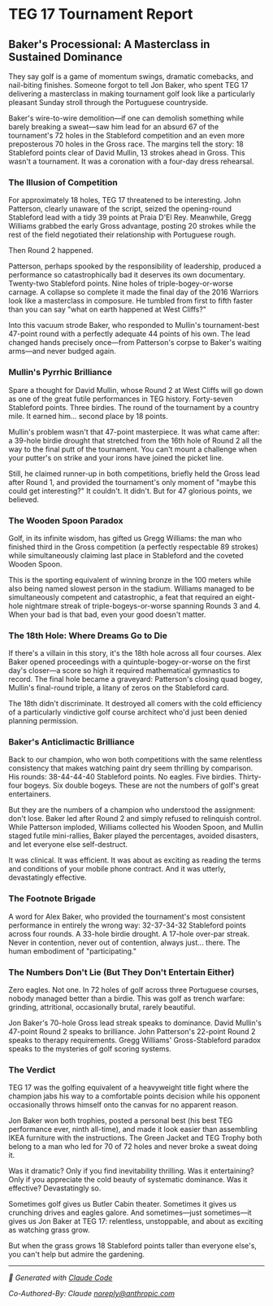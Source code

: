 # TEG 17 Tournament Report

## Baker's Processional: A Masterclass in Sustained Dominance

They say golf is a game of momentum swings, dramatic comebacks, and nail-biting finishes. Someone forgot to tell Jon Baker, who spent TEG 17 delivering a masterclass in making tournament golf look like a particularly pleasant Sunday stroll through the Portuguese countryside.

Baker's wire-to-wire demolition—if one can demolish something while barely breaking a sweat—saw him lead for an absurd 67 of the tournament's 72 holes in the Stableford competition and an even more preposterous 70 holes in the Gross race. The margins tell the story: 18 Stableford points clear of David Mullin, 13 strokes ahead in Gross. This wasn't a tournament. It was a coronation with a four-day dress rehearsal.

### The Illusion of Competition

For approximately 18 holes, TEG 17 threatened to be interesting. John Patterson, clearly unaware of the script, seized the opening-round Stableford lead with a tidy 39 points at Praia D'El Rey. Meanwhile, Gregg Williams grabbed the early Gross advantage, posting 20 strokes while the rest of the field negotiated their relationship with Portuguese rough.

Then Round 2 happened.

Patterson, perhaps spooked by the responsibility of leadership, produced a performance so catastrophically bad it deserves its own documentary. Twenty-two Stableford points. Nine holes of triple-bogey-or-worse carnage. A collapse so complete it made the final day of the 2016 Warriors look like a masterclass in composure. He tumbled from first to fifth faster than you can say "what on earth happened at West Cliffs?"

Into this vacuum strode Baker, who responded to Mullin's tournament-best 47-point round with a perfectly adequate 44 points of his own. The lead changed hands precisely once—from Patterson's corpse to Baker's waiting arms—and never budged again.

### Mullin's Pyrrhic Brilliance

Spare a thought for David Mullin, whose Round 2 at West Cliffs will go down as one of the great futile performances in TEG history. Forty-seven Stableford points. Three birdies. The round of the tournament by a country mile. It earned him... second place by 18 points.

Mullin's problem wasn't that 47-point masterpiece. It was what came after: a 39-hole birdie drought that stretched from the 16th hole of Round 2 all the way to the final putt of the tournament. You can't mount a challenge when your putter's on strike and your irons have joined the picket line.

Still, he claimed runner-up in both competitions, briefly held the Gross lead after Round 1, and provided the tournament's only moment of "maybe this could get interesting?" It couldn't. It didn't. But for 47 glorious points, we believed.

### The Wooden Spoon Paradox

Golf, in its infinite wisdom, has gifted us Gregg Williams: the man who finished third in the Gross competition (a perfectly respectable 89 strokes) while simultaneously claiming last place in Stableford and the coveted Wooden Spoon.

This is the sporting equivalent of winning bronze in the 100 meters while also being named slowest person in the stadium. Williams managed to be simultaneously competent and catastrophic, a feat that required an eight-hole nightmare streak of triple-bogeys-or-worse spanning Rounds 3 and 4. When your bad is that bad, even your good doesn't matter.

### The 18th Hole: Where Dreams Go to Die

If there's a villain in this story, it's the 18th hole across all four courses. Alex Baker opened proceedings with a quintuple-bogey-or-worse on the first day's closer—a score so high it required  mathematical gymnastics to record. The final hole became a graveyard: Patterson's closing quad bogey, Mullin's final-round triple, a litany of zeros on the Stableford card.

The 18th didn't discriminate. It destroyed all comers with the cold efficiency of a particularly vindictive golf course architect who'd just been denied planning permission.

### Baker's Anticlimactic Brilliance

Back to our champion, who won both competitions with the same relentless consistency that makes watching paint dry seem thrilling by comparison. His rounds: 38-44-44-40 Stableford points. No eagles. Five birdies. Thirty-four bogeys. Six double bogeys. These are not the numbers of golf's great entertainers.

But they are the numbers of a champion who understood the assignment: don't lose. Baker led after Round 2 and simply refused to relinquish control. While Patterson imploded, Williams collected his Wooden Spoon, and Mullin staged futile mini-rallies, Baker played the percentages, avoided disasters, and let everyone else self-destruct.

It was clinical. It was efficient. It was about as exciting as reading the terms and conditions of your mobile phone contract. And it was utterly, devastatingly effective.

### The Footnote Brigade

A word for Alex Baker, who provided the tournament's most consistent performance in entirely the wrong way: 32-37-34-32 Stableford points across four rounds. A 33-hole birdie drought. A 17-hole over-par streak. Never in contention, never out of contention, always just... there. The human embodiment of "participating."

### The Numbers Don't Lie (But They Don't Entertain Either)

Zero eagles. Not one. In 72 holes of golf across three Portuguese courses, nobody managed better than a birdie. This was golf as trench warfare: grinding, attritional, occasionally brutal, rarely beautiful.

Jon Baker's 70-hole Gross lead streak speaks to dominance. David Mullin's 47-point Round 2 speaks to brilliance. John Patterson's 22-point Round 2 speaks to therapy requirements. Gregg Williams' Gross-Stableford paradox speaks to the mysteries of golf scoring systems.

### The Verdict

TEG 17 was the golfing equivalent of a heavyweight title fight where the champion jabs his way to a comfortable points decision while his opponent occasionally throws himself onto the canvas for no apparent reason.

Jon Baker won both trophies, posted a personal best (his best TEG performance ever, ninth all-time), and made it look easier than assembling IKEA furniture with the instructions. The Green Jacket and TEG Trophy both belong to a man who led for 70 of 72 holes and never broke a sweat doing it.

Was it dramatic? Only if you find inevitability thrilling. Was it entertaining? Only if you appreciate the cold beauty of systematic dominance. Was it effective? Devastatingly so.

Sometimes golf gives us Butler Cabin theater. Sometimes it gives us crunching drives and eagles galore. And sometimes—just sometimes—it gives us Jon Baker at TEG 17: relentless, unstoppable, and about as exciting as watching grass grow.

But when the grass grows 18 Stableford points taller than everyone else's, you can't help but admire the gardening.

---

*🤖 Generated with [Claude Code](https://claude.com/claude-code)*

*Co-Authored-By: Claude <noreply@anthropic.com>*

